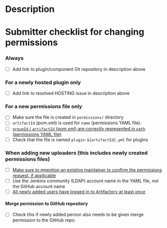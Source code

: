 <!-- This PR template only applies to permission changes. Ignore it for changes to the tool updating permissions in Artifactory -->

# Description

<!-- fill in description here, this will at least be a link to a GitHub repository, and often also links to hosting request, and @mentioning other committers/maintainers as per the checklist below -->

# Submitter checklist for changing permissions

<!--
Make sure to implement all relevant entries (see section headers to when they apply) and mark them as checked (by replacing the space between brackets with an "x"). Remove sections that don't apply, e.g. the second and third when adding a new uploader to an existing permissions file.
-->

### Always

- [ ] Add link to plugin/component Git repository in description above

### For a newly hosted plugin only

- [ ] Add link to resolved HOSTING issue in description above

### For a new permissions file only

- [ ] Make sure the file is created in `permissions/` directory
- [ ] `artifactId` (pom.xml) is used for `name` (permissions YAML file).
- [ ] [`groupId` / `artifactId` (pom.xml) are correctly represented in `path` (permissions YAML file)](https://github.com/jenkins-infra/repository-permissions-updater/#managing-permissions)
- [ ] Check that the file is named `plugin-${artifactId}.yml` for plugins

### When adding new uploaders (this includes newly created permissions files)

- [ ] [Make sure to `@`mention an existing maintainer to confirm the permissions request, if applicable](https://github.com/jenkins-infra/repository-permissions-updater/#requesting-permissions)
- [ ] Use the Jenkins community (LDAP) account name in the YAML file, not the GitHub account name
- [ ] [All newly added users have logged in to Artifactory at least once](https://github.com/jenkins-infra/repository-permissions-updater/#requesting-permissions)

#### Merge permission to GitHub repository
- [ ] Check this if newly added person also needs to be given merge permission to the GitHub repo.
